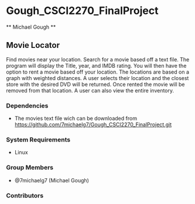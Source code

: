 # Gough_CSCI2270_FinalProject

** Michael Gough **

## Movie Locator

Find movies near your location.  Search for a movie based off a text file.  The program will display the Title, year, and IMDB rating.  You will then have the option to rent a movie based off your location.  The locations are based on a graph with weighted distances.  A user selects their location and the closest store with the desired DVD will be returned.  Once rented the movie will be removed from that location.  A user can also view the entire inventory.  

### Dependencies
* The movies text file wich can be downloaded from https://github.com/7michaelg7/Gough_CSCI2270_FinalProject.git

### System Requirements

 * Linux

### Group Members

 * @7michaelg7 (Michael Gough)

### Contributors
